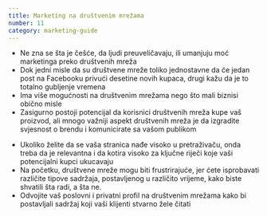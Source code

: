 ```yaml
---
title: Marketing na društvenim mrežama
number: 11
category: marketing-guide
---
```


<ul>
<li> 
Ne zna se šta je češće, da ljudi
preuveličavaju, ili umanjuju moć marketinga
preko društvenih mreža
</li>
<li> 
Dok jedni misle da su društvene mreže
toliko jednostavne da će jedan post na
Facebooku privući desetine novih
kupaca, drugi kažu da je to totalno
gubljenje vremena
</li>
<li> 
Ima više mogućnosti na društvenim
mrežama nego što mali biznisi obično
misle
</li>
<li>
Zasigurno postoji potencijal da korisnici
društvenih mreža kupe vaš proizvod, ali
mnogo važniji aspekt društvenih mreža je
da izgradite svjesnost o brendu i
komunicirate sa vašom publikom
</li>
</ul>
<ul>
<li> 
Ukoliko želite da se vaša stranica nađe
visoko u pretraživaču, onda treba da je
relevantna i da kotira visoko za ključne
riječi koje vaši potencijalni kupci ukucavaju
</li>
<li> 
Na početku, društvene mreže mogu biti
frustrirajuće, jer ćete isprobavati različite
tipove sadržaja, postavljenog u različito
vrijeme, kako biste shvatili šta radi, a šta ne.
</li>
<li> 
Odvojite vaš poslovni i privatni profil na
društvenim mrežama kako bi postavljali
sadržaj koji vaši klijenti stvarno žele čitati
</li>
</ul>